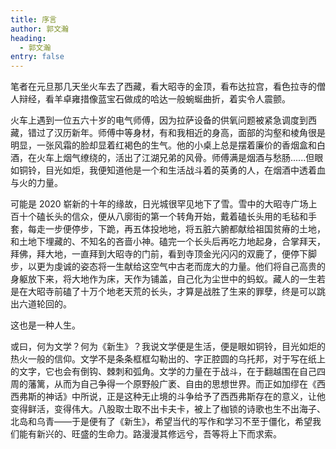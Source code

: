 ```yaml
---
title: 序言
author: 郭文瀚
heading:
  - 郭文瀚
entry: false
---
```


笔者在元旦那几天坐火车去了西藏，看大昭寺的金顶，看布达拉宫，看色拉寺的僧人辩经，看羊卓雍措像蓝宝石做成的哈达一般蜿蜒曲折，着实令人震颤。

火车上遇到一位五六十岁的电气师傅，因为拉萨设备的供氧问题被紧急调度到西藏，错过了汉历新年。师傅中等身材，有和我相近的身高，面部的沟壑和棱角很是明显，一张风霜的脸却显着红褐色的生气。他的小桌上总是摆着廉价的香烟盒和白酒，在火车上烟气缭绕的，活出了江湖兄弟的风骨。师傅满是烟酒与愁肠......但眼如铜铃，目光如炬，我便知道他是一个和生活战斗着的英勇的人，在烟酒中透着血与火的力量。

可能是 2020 崭新的十年的缘故，日光城很罕见地下了雪。雪中的大昭寺广场上百十个磕长头的信众，便从八廓街的第一个转角开始，戴着磕长头用的毛毡和手套，每走一步便停步，下跪，再五体投地地，将五脏六腑都献给祖国贫瘠的土地，和土地下埋藏的、不知名的吝啬小神。磕完一个长头后再吃力地起身，合掌拜天，拜佛，拜大地，一直拜到大昭寺的门前，看到寺顶金光闪闪的双鹿了，便停下脚步，以更为虔诚的姿态将一生献给这空气中古老而庞大的力量。他们将自己高贵的身躯放下来，将大地作为床，天作为铺盖，自己化为尘世中的蚂蚁。藏人的一生若是在大昭寺前磕了十万个地老天荒的长头，才算是战胜了生来的罪孽，终是可以跳出六道轮回的。

这也是一种人生。

或曰，何为文学？何为《新生》？我说文学便是生活，便是眼如铜铃，目光如炬的热火一般的信仰。文学不是条条框框勾勒出的、字正腔圆的乌托邦，对于写在纸上的文字，它也会有倒钩、棘刺和弧角。文学的力量在于战斗，在于翻越围在自己四周的藩篱，从而为自己争得一个原野般广袤、自由的思想世界。而正如加缪在《西西弗斯的神话》中所说，正是这种无止境的斗争给予了西西弗斯存在的意义，让他变得鲜活，变得伟大。八股取士取不出卡夫卡，被上了枷锁的诗歌也生不出海子、北岛和乌青——于是便有了《新生》，希望当代的写作和学习不至于僵化，希望我们能有新兴的、旺盛的生命力。路漫漫其修远兮，吾等将上下而求索。
